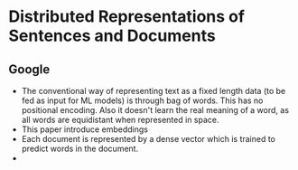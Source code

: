 # Distributed Representations of Sentences and Documents

## Google
- The conventional way of representing text as a fixed length data (to be fed as input for ML models) is through bag of words. This has no positional encoding. Also it doesn't learn the real meaning of a word, as all words are equidistant when represented in space.
- This paper introduce embeddings
- Each document is represented by a dense vector which is trained to predict words in the document.     
- 